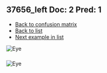 ## 37656_left Doc: 2 Pred: 1
- [Back to confusion matrix](https://github.com/juliandewit/kaggle_retinopathy/blob/master/matrix.md)
- [Back to list](https://github.com/juliandewit/kaggle_retinopathy/blob/master/lists/21/list.md)
- [Next example in list](https://github.com/juliandewit/kaggle_retinopathy/blob/master/lists/21/37/37745_left.md)

![Eye](https://retinopaty.blob.core.windows.net/size1024/37656_left_2.jpeg)

### 

![Eye]()

